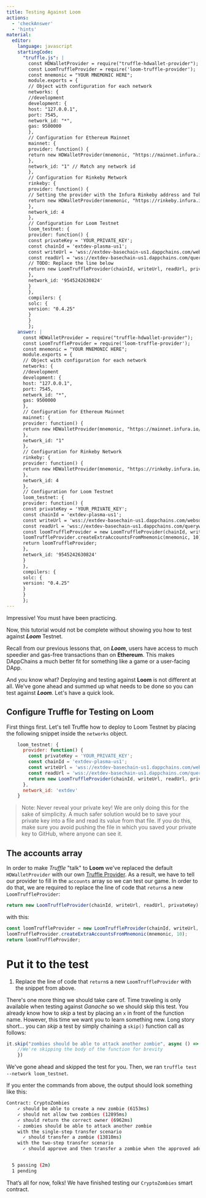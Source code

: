 ```yaml
---
title: Testing Against Loom
actions:
  - 'checkAnswer'
  - 'hints'
material:
  editor:
    language: javascript
    startingCode:
      "truffle.js": |
        const HDWalletProvider = require("truffle-hdwallet-provider");
        const LoomTruffleProvider = require('loom-truffle-provider');
        const mnemonic = "YOUR MNEMONIC HERE";
        module.exports = {
        // Object with configuration for each network
        networks: {
        //development
        development: {
        host: "127.0.0.1",
        port: 7545,
        network_id: "*",
        gas: 9500000
        },
        // Configuration for Ethereum Mainnet
        mainnet: {
        provider: function() {
        return new HDWalletProvider(mnemonic, "https://mainnet.infura.io/v3/<YOUR_INFURA_API_KEY>")
        },
        network_id: "1" // Match any network id
        },
        // Configuration for Rinkeby Metwork
        rinkeby: {
        provider: function() {
        // Setting the provider with the Infura Rinkeby address and Token
        return new HDWalletProvider(mnemonic, "https://rinkeby.infura.io/v3/<YOUR_INFURA_API_KEY>")
        },
        network_id: 4
        },
        // Configuration for Loom Testnet
        loom_testnet: {
        provider: function() {
        const privateKey = 'YOUR_PRIVATE_KEY';
        const chainId = 'extdev-plasma-us1';
        const writeUrl = 'wss://extdev-basechain-us1.dappchains.com/websocket';
        const readUrl = 'wss://extdev-basechain-us1.dappchains.com/queryws';
        // TODO: Replace the line below
        return new LoomTruffleProvider(chainId, writeUrl, readUrl, privateKey);
        },
        network_id: '9545242630824'
        }
        },
        compilers: {
        solc: {
        version: "0.4.25"
        }
        }
        };
    answer: |
      const HDWalletProvider = require("truffle-hdwallet-provider");
      const LoomTruffleProvider = require('loom-truffle-provider');
      const mnemonic = "YOUR MNEMONIC HERE";
      module.exports = {
      // Object with configuration for each network
      networks: {
      //development
      development: {
      host: "127.0.0.1",
      port: 7545,
      network_id: "*",
      gas: 9500000
      },
      // Configuration for Ethereum Mainnet
      mainnet: {
      provider: function() {
      return new HDWalletProvider(mnemonic, "https://mainnet.infura.io/v3/<YOUR_INFURA_API_KEY>")
      },
      network_id: "1"
      },
      // Configuration for Rinkeby Network
      rinkeby: {
      provider: function() {
      return new HDWalletProvider(mnemonic, "https://rinkeby.infura.io/v3/<YOUR_INFURA_API_KEY>")
      },
      network_id: 4
      },
      // Configuration for Loom Testnet
      loom_testnet: {
      provider: function() {
      const privateKey = 'YOUR_PRIVATE_KEY';
      const chainId = 'extdev-plasma-us1';
      const writeUrl = 'wss://extdev-basechain-us1.dappchains.com/websocket';
      const readUrl = 'wss://extdev-basechain-us1.dappchains.com/queryws';
      const loomTruffleProvider = new LoomTruffleProvider(chainId, writeUrl, readUrl, privateKey);
      loomTruffleProvider.createExtraAccountsFromMnemonic(mnemonic, 10);
      return loomTruffleProvider;
      },
      network_id: '9545242630824'
      }
      },
      compilers: {
      solc: {
      version: "0.4.25"
      }
      }
      };
---
```


Impressive! You must have been practicing.

Now, this tutorial would not be complete without showing you how to test against **_Loom_** Testnet.

Recall from our previous lessons that, on  **_Loom_**, users have access to much speedier and gas-free transactions than on **Ethereum**. This makes DAppChains a much better fit for something like a game or a user-facing DApp.

And you know what? Deploying and testing against **Loom** is not different at all. We've gone ahead and summed up what needs to be done so you can test against **_Loom_**. Let's have a quick look.

## Configure Truffle for Testing on **Loom**

First things first. Let's tell Truffle how to deploy to Loom Testnet by placing the following snippet inside the `networks` object.

```javascript
    loom_testnet: {
      provider: function() {
        const privateKey = 'YOUR_PRIVATE_KEY';
        const chainId = 'extdev-plasma-us1';
        const writeUrl = 'wss://extdev-basechain-us1.dappchains.com/websocket';
        const readUrl = 'wss://extdev-basechain-us1.dappchains.com/queryws';
        return new LoomTruffleProvider(chainId, writeUrl, readUrl, privateKey);
      },
      network_id: 'extdev'
    }
```
> Note: Never reveal your private key! We are only doing this for the sake of simplicity. A much safer solution would be to save your private key into a file and read its value from that file. If you do this, make sure you avoid pushing the file in which you saved your private key to GitHub, where anyone can see it.

## The accounts array

In order to make _Truffle_ "talk" to **Loom** we've replaced the default `HDWalletProvider` with our own <a href="https://github.com/loomnetwork/loom-truffle-provider" target=_blank>Truffle Provider</a>. As a result, we have to tell our provider to fill in the `accounts` array so we can test our game. In order to do that, we are required to replace the line of code that `return`s a new `LoomTruffleProvider`:

```javascript
return new LoomTruffleProvider(chainId, writeUrl, readUrl, privateKey)
```

 with this:

```javascript
const loomTruffleProvider = new LoomTruffleProvider(chainId, writeUrl, readUrl, privateKey);
loomTruffleProvider.createExtraAccountsFromMnemonic(mnemonic, 10);
return loomTruffleProvider;
```

# Put it to the test

1.  Replace the line of code that `return`s a new `LoomTruffleProvider` with the snippet from above.


There's one more thing we should take care of. Time traveling is only available when testing against _Ganache_ so we should skip this test. You already know how to _skip_ a test by placing an `x` in front of the function name. However, this time we want you to learn something new. Long story short... you can _skip_ a test by simply chaining a `skip()` function call as follows:

```javascript
it.skip("zombies should be able to attack another zombie", async () => {
    //We're skipping the body of the function for brevity
    })
```

We've gone ahead and skipped the test for you. Then, we ran `truffle test --network loom_testnet`.

If you enter the commands from above, the output should look something like this:

```bash
Contract: CryptoZombies
    ✓ should be able to create a new zombie (6153ms)
    ✓ should not allow two zombies (12895ms)
    ✓ should return the correct owner (6962ms)
    - zombies should be able to attack another zombie
    with the single-step transfer scenario
      ✓ should transfer a zombie (13810ms)
    with the two-step transfer scenario
      ✓ should approve and then transfer a zombie when the approved address calls transferFrom (22388ms)


  5 passing (2m)
  1 pending
  ```

That’s all for now, folks! We have finished testing our `CryptoZombies` smart contract.
